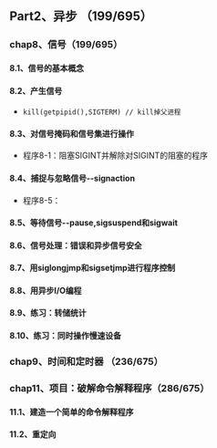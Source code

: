 ## Part2、异步 （199/695）

### chap8、信号（199/695）

#### 8.1、信号的基本概念

#### 8.2、产生信号

+ `kill(getpipid(),SIGTERM) // kill掉父进程`

#### 8.3、对信号掩码和信号集进行操作

+ 程序8-1：阻塞SIGINT并解除对SIGINT的阻塞的程序

#### 8.4、捕捉与忽略信号--signaction

+ 程序8-5：

#### 8.5、等待信号--pause,sigsuspend和sigwait

#### 8.6、信号处理：错误和异步信号安全

#### 8.7、用siglongjmp和sigsetjmp进行程序控制

#### 8.8、用异步I/O编程

#### 8.9、练习：转储统计

#### 8.10、练习：同时操作慢速设备

### chap9、时间和定时器 （236/675）

### chap11、项目：破解命令解释程序（286/675）

#### 11.1、建造一个简单的命令解释程序

#### 11.2、重定向

